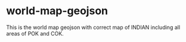 # world-map-geojson

This is the world map geojson with correct map of INDIAN including all areas of POK and COK.

